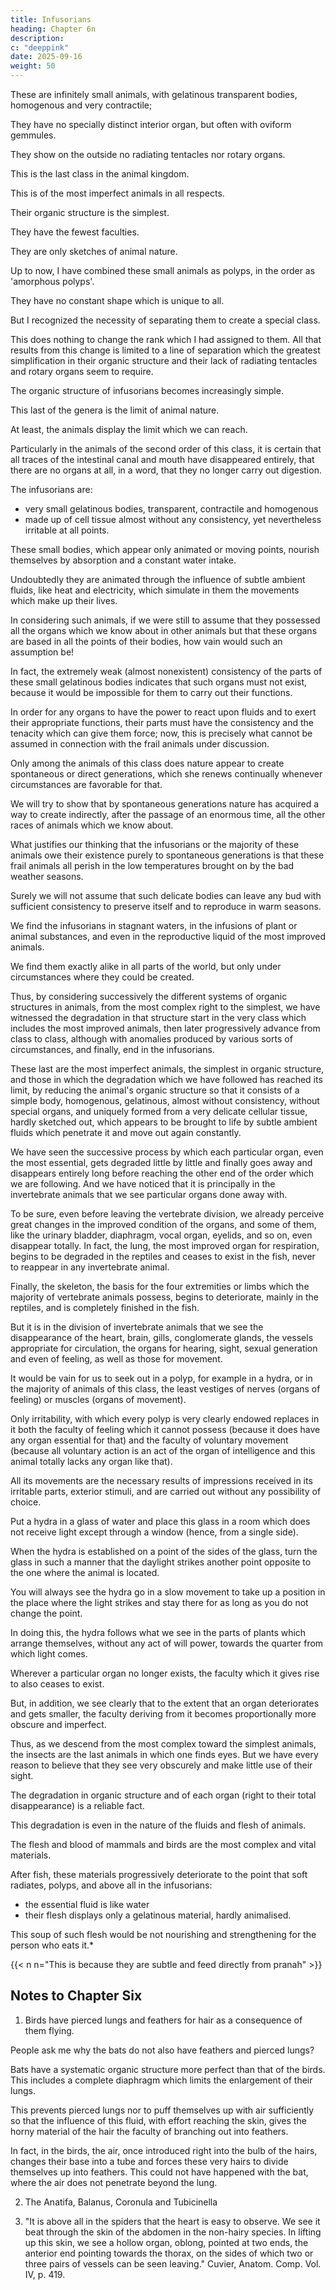 ```yaml
---
title: Infusorians
heading: Chapter 6n
description: 
c: "deeppink"
date: 2025-09-16
weight: 50
---
```




These are infinitely small animals, with gelatinous transparent bodies, homogenous and very contractile; 

They have no specially distinct interior organ, but often with oviform gemmules.

They show on the outside no radiating tentacles nor rotary organs.

This is the last class in the animal kingdom.

This is of the most imperfect animals in all respects.

Their organic structure is the simplest.

They have the fewest faculties.

They are only sketches of animal nature.

Up to now, I have combined these small animals as polyps, in the order as 'amorphous polyps'.

They have no constant shape which is unique to all. 

But I recognized the necessity of separating them to create a special class. 

This does nothing to change the rank which I had assigned to them. All that results from this change is limited to a line of separation which the greatest simplification in their organic structure and their lack of radiating tentacles and rotary organs seem to require.

The organic structure of infusorians becomes increasingly simple.

This last of the genera is the limit of animal nature. 

At least, the animals display the limit which we can reach. 

Particularly in the animals of the second order of this class, it is certain that all traces of the intestinal canal and mouth have disappeared entirely, that there are no organs at all, in a word, that they no longer carry out digestion.

The infusorians are:
- very small gelatinous bodies, transparent, contractile and homogenous
- made up of cell tissue almost without any consistency, yet nevertheless irritable at all points. 

These small bodies, which appear only animated or moving points, nourish themselves by absorption and a constant water intake. 

Undoubtedly they are animated through the influence of subtle ambient fluids, like heat and electricity, which simulate in them the movements which make up their lives.

In considering such animals, if we were still to assume that they possessed all the organs which we know about in other animals but that these organs are based in all the points of their bodies, how vain would such an assumption be!

In fact, the extremely weak (almost nonexistent) consistency of the parts of these small gelatinous bodies indicates that such organs must not exist, because it would be impossible for them to carry out their functions. 

In order for any organs to have the power to react upon fluids and to exert their appropriate functions, their parts must have the consistency and the tenacity which can give them force; now, this is precisely what cannot be assumed in connection with the frail animals under discussion.

Only among the animals of this class does nature appear to create spontaneous or direct generations, which she renews continually whenever circumstances are favorable for that. 

We will try to show that by spontaneous generations nature has acquired a way to create indirectly, after the passage of an enormous time, all the other races of animals which we know about.

What justifies our thinking that the infusorians or the majority of these animals owe their existence purely to spontaneous generations is that these frail animals all perish in the low temperatures brought on by the bad weather seasons. 

Surely we will not assume that such delicate bodies can leave any bud with sufficient consistency to preserve itself and to reproduce in warm seasons.

We find the infusorians in stagnant waters, in the infusions of plant or animal substances, and even in the reproductive liquid of the most improved animals. 

We find them exactly alike in all parts of the world, but only under circumstances where they could be created.

Thus, by considering successively the different systems of organic structures in animals, from the most complex right to the simplest, we have witnessed the degradation in that structure start in the very class which includes the most improved animals, then later progressively advance from class to class, although with anomalies produced by various sorts of circumstances, and finally, end in the infusorians. 

These last are the most imperfect animals, the simplest in organic structure, and those in which the degradation which we have followed has reached its limit, by reducing the animal's organic structure so that it consists of a simple body, homogenous, gelatinous, almost without consistency, without special organs, and uniquely formed from a very delicate cellular tissue, hardly sketched out, which appears to be brought to life by subtle ambient fluids which penetrate it and move out again constantly.

We have seen the successive process by which each particular organ, even the most essential, gets degraded little by little and finally goes away and disappears entirely long before reaching the other end of the order which we are following. And we have noticed that it is principally in the invertebrate animals that we see particular organs done away with.

To be sure, even before leaving the vertebrate division, we already perceive great changes in the improved condition of the organs, and some of them, like the urinary bladder, diaphragm, vocal organ, eyelids, and so on, even disappear totally. In fact, the lung, the most improved organ for respiration, begins to be degraded in the reptiles and ceases to exist in the fish, never to reappear in any invertebrate animal.

Finally, the skeleton, the basis for the four extremities or limbs which the majority of vertebrate animals possess, begins to deteriorate, mainly in the reptiles, and is completely finished in the fish.

But it is in the division of invertebrate animals that we see the disappearance of the heart, brain, gills, conglomerate glands, the vessels appropriate for circulation, the organs for hearing, sight, sexual generation and even of feeling, as well as those for movement.


It would be vain for us to seek out in a polyp, for example in a hydra, or in the majority of animals of this class, the least vestiges of nerves (organs of feeling) or muscles (organs of movement). 

Only irritability, with which every polyp is very clearly endowed replaces in it both the faculty of feeling which it cannot possess (because it does have any organ essential for that) and the faculty of voluntary movement (because all voluntary action is an act of the organ of intelligence and this animal totally lacks any organ like that). 

All its movements are the necessary results of impressions received in its irritable parts, exterior stimuli, and are carried out without any possibility of choice.

Put a hydra in a glass of water and place this glass in a room which does not receive light except through a window (hence, from a single side). 

When the hydra is established on a point of the sides of the glass, turn the glass in such a manner that the daylight strikes another point opposite to the one where the animal is located. 

You will always see the hydra go in a slow movement to take up a position in the place where the light strikes and stay there for as long as you do not change the point. 

In doing this, the hydra follows what we see in the parts of plants which arrange themselves, without any act of will power, towards the quarter from which light comes.

Wherever a particular organ no longer exists, the faculty which it gives rise to also ceases to exist. 

But, in addition, we see clearly that to the extent that an organ deteriorates and gets smaller, the faculty deriving from it becomes proportionally more obscure and imperfect. 

Thus, as we descend from the most complex toward the simplest animals, the insects are the last animals in which one finds eyes. But we have every reason to believe that they see very obscurely and make little use of their sight.

<!-- Thus, in moving through the animal chain from the most perfect to the most imperfect and by considering successively the different systems of organic structure which we distinguish in the extent of this chain, we see that  -->

The degradation in organic structure and of each organ (right to their total disappearance) is a reliable fact.

This degradation is even in the nature of the fluids and flesh of animals. 

The flesh and blood of mammals and birds are the most complex and vital materials.

 <!-- that one can obtain from animals' soft parts.  -->

After fish, these materials progressively deteriorate to the point that soft radiates, polyps, and above all in the infusorians:
- the essential fluid is like water
- their flesh displays only a gelatinous material, hardly animalised.

This soup of such flesh would be not nourishing and strengthening for the person who eats it.*

{{< n n="This is because they are subtle and feed directly from pranah" >}}

<!-- Whether one acknowledges or not these interesting truths, nonetheless, those who observe facts carefully, overcome the widespread general prejudices, consult natural phenomena, and study nature's laws and constant march will always be led to them. -->

<!-- The environmental circumstances exercise a large influence on the actions of animals and that, as a result of this influence, the increased and sustained use of an organ or its lack of use are causes modifying the organic structure and shape of animals and giving rise to the anomalies which we observe in the structural progress within animal organization. -->


## Notes to Chapter Six

1. Birds have pierced lungs and feathers for hair as a consequence of them flying. 

People ask me why the bats do not also have feathers and pierced lungs?

Bats have a systematic organic structure more perfect than that of the birds. This includes a complete diaphragm which limits the enlargement of their lungs. 

This prevents pierced lungs nor to puff themselves up with air sufficiently so that the influence of this fluid, with effort reaching the skin, gives the horny material of the hair the faculty of branching out into feathers. 

In fact, in the birds, the air, once introduced right into the bulb of the hairs, changes their base into a tube and forces these very hairs to divide themselves up into feathers. This could not have happened with the bat, where the air does not penetrate beyond the lung.

2. The Anatifa, Balanus, Coronula and Tubicinella

3. "It is above all in the spiders that the heart is easy to observe. We see it beat through the skin of the abdomen in the non-hairy species. In lifting up this skin, we see a hollow organ, oblong, pointed at two ends, the anterior end pointing towards the thorax, on the sides of which two or three pairs of vessels can be seen leaving." Cuvier, Anatom. Comp. Vol. IV, p. 419. 
